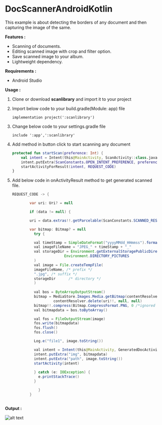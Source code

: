 # DocScannerAndroidKotlin
This example is about detecting the borders of any document and then capturing the image of the same.

<b>Features : </b>

- Scanning of documents.
- Editing scanned image with crop and filter option.
- Save scanned image to your album.
- Lightweight dependency.

<b>Requirements :</b>
- Android Studio

<b>Usage :</b>
1. Clone or download <b>scanlibrary</b> and import it to your project

2. Import below code to your build.gradle(Module: app) file

    ```implementation project(':scanlibrary')```

3. Change below code to your settings.gradle file

    ```include ':app',':scanlibrary'```

4. Add method in button click to start scanning any document

    ```kotlin
    protected fun startScan(preference: Int) {
        val intent = Intent(this@MainActivity, ScanActivity::class.java)
        intent.putExtra(ScanConstants.OPEN_INTENT_PREFERENCE, preference)
        startActivityForResult(intent, REQUEST_CODE)
    }
    
5. Add below code in onActivityResult method to get generated scanned file.

    ```java
    REQUEST_CODE -> {

            var uri: Uri? = null

            if (data != null) {

            uri = data.extras!!.getParcelable(ScanConstants.SCANNED_RESULT)

            var bitmap: Bitmap? = null
              try {

              val timeStamp = SimpleDateFormat("yyyyMMdd_HHmmss").format(Date())
              val imageFileName = "JPEG_" + timeStamp + "_"
              val storageDir = Environment.getExternalStoragePublicDirectory(
                            Environment.DIRECTORY_PICTURES
              )
              val image = File.createTempFile(
              imageFileName, /* prefix */
              ".jpg", /* suffix */
              storageDir      /* directory */
              )
              
              val bos = ByteArrayOutputStream()
              bitmap = MediaStore.Images.Media.getBitmap(contentResolver, uri)
                       contentResolver.delete(uri!!, null, null)
              bitmap!!.compress(Bitmap.CompressFormat.PNG, 0 /*ignored for PNG*/, bos)
              val bitmapdata = bos.toByteArray()

              val fos = FileOutputStream(image)
              fos.write(bitmapdata)
              fos.flush()
              fos.close()

              Log.e("file1", image.toString())

              val intent = Intent(this@MainActivity, GeneratedDocActivity::class.java)
              intent.putExtra("img", bitmapdata)
              intent.putExtra("path", image.toString())
              startActivity(intent)
              
              } catch (e: IOException) {
                e.printStackTrace()
              }

                }
            }
            
<b>Output :</b>


![alt text](https://github.com/1986webdeveloper/DocScannerAndroidJava/blob/master/new_docscan.gif)

